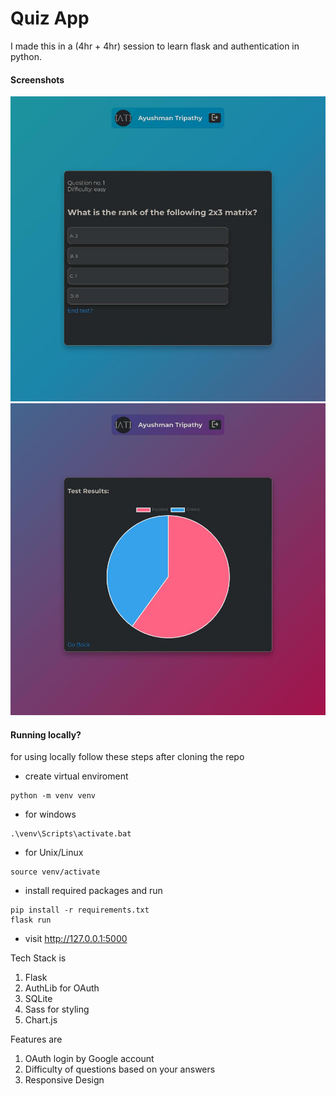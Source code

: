 # Quiz App

I made this in a (4hr + 4hr) session to learn flask and authentication in
python. 

#### Screenshots

![Questions](./screenshots/screenshot_203.jpg)
![Results](./screenshots/screenshot_204.jpg)

#### Running locally?

for using locally follow these steps after cloning the repo

-   create virtual enviroment

```
python -m venv venv
```

-   for windows

```
.\venv\Scripts\activate.bat
```

-   for Unix/Linux

```
source venv/activate
```

-   install required packages and run

```
pip install -r requirements.txt
flask run
```

-   visit http://127.0.0.1:5000

Tech Stack is

1. Flask
1. AuthLib for OAuth
1. SQLite
1. Sass for styling
1. Chart.js

Features are

1. OAuth login by Google account
1. Difficulty of questions based on your answers
1. Responsive Design
